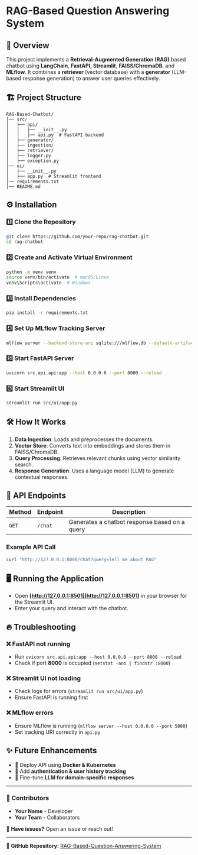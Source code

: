 # RAG-Based Question Answering System

## 📌 Overview
This project implements a **Retrieval-Augmented Generation (RAG)** based chatbot using **LangChain**, **FastAPI**, **Streamlit**, **FAISS/ChromaDB**, and **MLflow**. It combines a **retriever** (vector database) with a **generator** (LLM-based response generation) to answer user queries effectively.

## 🏗️ Project Structure
```
RAG-Based-Chatbot/
│── src/
│   ├── api/
│   │   ├── __init__.py
│   │   ├── api.py  # FastAPI backend
│   ├── generator/
│   ├── ingestion/
│   ├── retriever/
│   ├── logger.py
│   ├── exception.py
│── ui/
│   ├── __init__.py
│   ├── app.py  # Streamlit frontend
│── requirements.txt
│── README.md
```

## ⚙️ Installation

### 1️⃣ Clone the Repository
```bash
git clone https://github.com/your-repo/rag-chatbot.git
cd rag-chatbot
```

### 2️⃣ Create and Activate Virtual Environment
```bash
python -m venv venv
source venv/bin/activate  # macOS/Linux
venv\Scripts\activate  # Windows
```

### 3️⃣ Install Dependencies
```bash
pip install -r requirements.txt
```

### 4️⃣ Set Up MLflow Tracking Server
```bash
mlflow server --backend-store-uri sqlite:///mlflow.db --default-artifact-root ./mlruns --host 0.0.0.0 --port 5000
```

### 5️⃣ Start FastAPI Server
```bash
uvicorn src.api.api:app --host 0.0.0.0 --port 8000 --reload
```

### 6️⃣ Start Streamlit UI
```bash
streamlit run src/ui/app.py
```

## 🛠️ How It Works
1. **Data Ingestion**: Loads and preprocesses the documents.
2. **Vector Store**: Converts text into embeddings and stores them in FAISS/ChromaDB.
3. **Query Processing**: Retrieves relevant chunks using vector similarity search.
4. **Response Generation**: Uses a language model (LLM) to generate contextual responses.

## 📡 API Endpoints
| Method | Endpoint  | Description |
|--------|----------|-------------|
| `GET`  | `/chat`  | Generates a chatbot response based on a query |

### Example API Call
```bash
curl "http://127.0.0.1:8000/chat?query=Tell me about RAG"
```

## 🖥️ Running the Application
- Open **[http://127.0.0.1:8501](http://127.0.0.1:8501)** in your browser for the Streamlit UI.
- Enter your query and interact with the chatbot.

## 🔥 Troubleshooting
### ❌ FastAPI not running
- Run `uvicorn src.api.api:app --host 0.0.0.0 --port 8000 --reload`
- Check if port **8000** is occupied (`netstat -ano | findstr :8000`)

### ❌ Streamlit UI not loading
- Check logs for errors (`streamlit run src/ui/app.py`)
- Ensure FastAPI is running first

### ❌ MLflow errors
- Ensure MLflow is running (`mlflow server --host 0.0.0.0 --port 5000`)
- Set tracking URI correctly in `api.py`

## ✨ Future Enhancements
- 🔹 Deploy API using **Docker & Kubernetes**
- 🔹 Add **authentication & user history tracking**
- 🔹 Fine-tune **LLM for domain-specific responses**

---
### 🎯 Contributors
- **Your Name** - Developer
- **Your Team** - Collaborators

📩 **Have issues?** Open an issue or reach out!

---
🔗 **GitHub Repository:** [RAG-Based-Question-Answering-System](https://github.com/ShubhamLipare/RAG-Based-Question-Answering-System.git)

